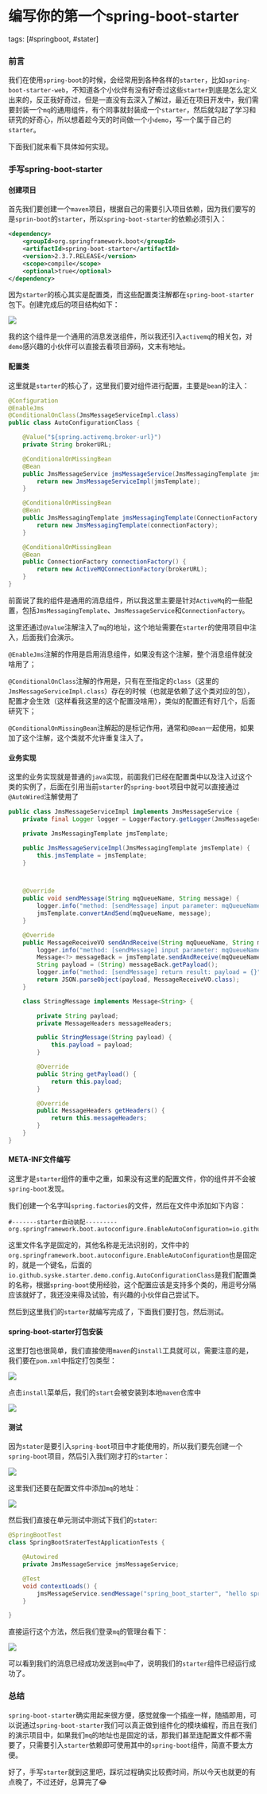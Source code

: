 # 编写你的第一个spring-boot-starter
tags: [#springboot, #stater]

### 前言

我们在使用`spring-boot`的时候，会经常用到各种各样的`starter`，比如`spring-boot-starter-web`，不知道各个小伙伴有没有好奇过这些`starter`到底是怎么定义出来的，反正我好奇过，但是一直没有去深入了解过，最近在项目开发中，我们需要封装一个`mq`的通用组件，有个同事就封装成一个`starter`，然后就勾起了学习和研究的好奇心，所以想着趁今天的时间做一个小`demo`，写一个属于自己的`starter`。

下面我们就来看下具体如何实现。

### 手写spring-boot-starter

#### 创建项目

首先我们要创建一个`maven`项目，根据自己的需要引入项目依赖，因为我们要写的是`sprin-boot`的`starter`，所以`spring-boot-starter`的依赖必须引入：

```xml
<dependency>
    <groupId>org.springframework.boot</groupId>
    <artifactId>spring-boot-starter</artifactId>
    <version>2.3.7.RELEASE</version>
    <scope>compile</scope>
    <optional>true</optional>
</dependency>
```

因为`starter`的核心其实是配置类，而这些配置类注解都在`spring-boot-starter`包下。创建完成后的项目结构如下：

![](
https://syske-pic-bed.oss-cn-hangzhou.aliyuncs.com/imgs/20210718180009.png)

我的这个组件是一个通用的消息发送组件，所以我还引入`activemq`的相关包，对`demo`感兴趣的小伙伴可以直接去看项目源码，文末有地址。

#### 配置类

这里就是`starter`的核心了，这里我们要对组件进行配置，主要是`bean`的注入：

```java
@Configuration
@EnableJms
@ConditionalOnClass(JmsMessageServiceImpl.class)
public class AutoConfigurationClass {

    @Value("${spring.activemq.broker-url}")
    private String brokerURL;

    @ConditionalOnMissingBean
    @Bean
    public JmsMessageService jmsMessageService(JmsMessagingTemplate jmsTemplate){
        return new JmsMessageServiceImpl(jmsTemplate);
    }

    @ConditionalOnMissingBean
    @Bean
    public JmsMessagingTemplate jmsMessagingTemplate(ConnectionFactory connectionFactory) {
        return new JmsMessagingTemplate(connectionFactory);
    }

    @ConditionalOnMissingBean
    @Bean
    public ConnectionFactory connectionFactory() {
        return new ActiveMQConnectionFactory(brokerURL);
    }
}
```

前面说了我的组件是通用的消息组件，所以我这里主要是针对`ActiveMq`的一些配置，包括`JmsMessagingTemplate`、`JmsMessageService`和`ConnectionFactory`。

这里还通过`@Value`注解注入了`mq`的地址，这个地址需要在`starter`的使用项目中注入，后面我们会演示。

`@EnableJms`注解的作用是启用消息组件，如果没有这个注解，整个消息组件就没啥用了；

`@ConditionalOnClass`注解的作用是，只有在至指定的`class`（这里的`JmsMessageServiceImpl.class`）存在的时候（也就是依赖了这个类对应的包），配置才会生效（这样看我这里的这个配置没啥用），类似的配置还有好几个，后面研究下；

`@ConditionalOnMissingBean`注解起的是标记作用，通常和`@Bean`一起使用，如果加了这个注解，这个类就不允许重复注入了。

#### 业务实现

这里的业务实现就是普通的`java`实现，前面我们已经在配置类中以及注入过这个类的实例了，后面在引用当前`starter`的`spring-boot`项目中就可以直接通过`@AutoWired`注解使用了

```java
public class JmsMessageServiceImpl implements JmsMessageService {
    private final Logger logger = LoggerFactory.getLogger(JmsMessageServiceImpl.class);

    private JmsMessagingTemplate jmsTemplate;

    public JmsMessageServiceImpl(JmsMessagingTemplate jmsTemplate) {
        this.jmsTemplate = jmsTemplate;
    }



    @Override
    public void sendMessage(String mqQueueName, String message) {
        logger.info("method: [sendMessage] input parameter: mqQueueName = {}， message = {}", mqQueueName, message);
        jmsTemplate.convertAndSend(mqQueueName, message);
    }

    @Override
    public MessageReceiveVO sendAndReceive(String mqQueueName, String message) {
        logger.info("method: [sendMessage] input parameter: mqQueueName = {}， message = {}", mqQueueName, message);
        Message<?> messageBack = jmsTemplate.sendAndReceive(mqQueueName, new StringMessage(message));
        String payload = (String) messageBack.getPayload();
        logger.info("method: [sendMessage] return result: payload = {}", payload);
        return JSON.parseObject(payload, MessageReceiveVO.class);
    }

    class StringMessage implements Message<String> {

        private String payload;
        private MessageHeaders messageHeaders;

        public StringMessage(String payload) {
            this.payload = payload;
        }

        @Override
        public String getPayload() {
            return this.payload;
        }

        @Override
        public MessageHeaders getHeaders() {
            return this.messageHeaders;
        }
    }
}
```

#### META-INF文件编写

这里才是`starter`组件的重中之重，如果没有这里的配置文件，你的组件并不会被`spring-boot`发现。

我们创建一个名字叫`spring.factories`的文件，然后在文件中添加如下内容：

```properties
#-------starter自动装配---------
org.springframework.boot.autoconfigure.EnableAutoConfiguration=io.github.syske.starter.demo.config.AutoConfigurationClass
```

这里文件名字是固定的，其他名称是无法识别的，文件中的`org.springframework.boot.autoconfigure.EnableAutoConfiguration`也是固定的，就是一个键名，后面的`io.github.syske.starter.demo.config.AutoConfigurationClass`是我们配置类的名称，根据`spring-boot`使用经验，这个配置应该是支持多个类的，用逗号分隔应该就好了，我还没来得及试验，有兴趣的小伙伴自己尝试下。

然后到这里我们的`starter`就编写完成了，下面我们要打包，然后测试。

#### spring-boot-starter打包安装

这里打包也很简单，我们直接使用`maven`的`install`工具就可以，需要注意的是，我们要在`pom.xml`中指定打包类型：

![](
https://syske-pic-bed.oss-cn-hangzhou.aliyuncs.com/imgs/20210718183419.png)

点击`install`菜单后，我们的`start`会被安装到本地`maven`仓库中

![](
https://syske-pic-bed.oss-cn-hangzhou.aliyuncs.com/imgs/20210718183519.png)

#### 测试

因为`stater`是要引入`spring-boot`项目中才能使用的，所以我们要先创建一个`spring-boot`项目，然后引入我们刚才打的`starter`：

![](
https://syske-pic-bed.oss-cn-hangzhou.aliyuncs.com/imgs/20210718183957.png)

这里我们还要在配置文件中添加`mq`的地址：

![](
https://syske-pic-bed.oss-cn-hangzhou.aliyuncs.com/imgs/20210718184227.png)

然后我们直接在单元测试中测试下我们的`stater`:

```java
@SpringBootTest
class SpringBootSraterTestApplicationTests {

    @Autowired
    private JmsMessageService jmsMessageService;

    @Test
    void contextLoads() {
        jmsMessageService.sendMessage("spring_boot_starter", "hello spring-boot-start");
    }

}
```

直接运行这个方法，然后我们登录`mq`的管理台看下：

![](
https://syske-pic-bed.oss-cn-hangzhou.aliyuncs.com/imgs/20210718184502.png)

可以看到我们的消息已经成功发送到`mq`中了，说明我们的`starter`组件已经运行成功了。

### 总结

`spring-boot-starter`确实用起来很方便，感觉就像一个插座一样，随插即用，可以说通过`spring-boot-starter`我们可以真正做到组件化的模块编程，而且在我们的演示项目中，如果我们`mq`的地址也是固定的话，那我们甚至连配置文件都不需要了，只需要引入`starter`依赖即可使用其中的`spring-boot`组件，简直不要太方便。

好了，手写`starter`就到这里吧，踩坑过程确实比较费时间，所以今天也就更的有点晚了，不过还好，总算完了😂
